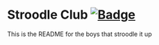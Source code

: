 # Stroodle Club [![Badge]][Travis]
This is the README for the boys that stroodle it up

[Travis]: https://travis-ci.org/why-you-askin-me/stroodle
[Badge]: https://travis-ci.org/why-you-askin-me/stroodle.svg?branch=master
